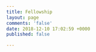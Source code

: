 ```yaml
---
title: Fellowship
layout: page
comments: 'false'
date: 2018-12-10 17:02:59 +0000
published: false

---
```

